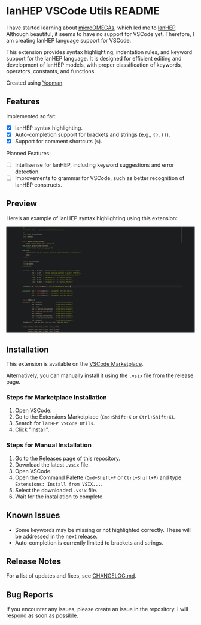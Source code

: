 # lanHEP VSCode Utils README

I have started learning about [microOMEGAs](https://lapth.cnrs.fr/micromegas/), which led me to [lanHEP](https://theory.sinp.msu.ru/~semenov/lanhep.html). Although beautiful, it seems to have no support for VSCode yet. Therefore, I am creating lanHEP language support for VSCode.

This extension provides syntax highlighting, indentation rules, and keyword support for the lanHEP language. It is designed for efficient editing and development of lanHEP models, with proper classification of keywords, operators, constants, and functions.

Created using [Yeoman](https://yeoman.io/).

## Features

Implemented so far:

- [x] lanHEP syntax highlighting.
- [x] Auto-completion support for brackets and strings (e.g., `{}`, `()`).
- [x] Support for comment shortcuts (`%`).

Planned Features:

- [ ] Intellisense for lanHEP, including keyword suggestions and error detection.
- [ ] Improvements to grammar for VSCode, such as better recognition of lanHEP constructs.

## Preview

Here’s an example of lanHEP syntax highlighting using this extension:

![Preview for SM](./preview.png)

## Installation

This extension is available on the [VSCode Marketplace](https://marketplace.visualstudio.com/items?itemName=thefermi0n.lanhep-vscode-utils).

Alternatively, you can manually install it using the `.vsix` file from the release page.

### Steps for Marketplace Installation

1. Open VSCode.
2. Go to the Extensions Marketplace (`Cmd+Shift+X` or `Ctrl+Shift+X`).
3. Search for `lanHEP VSCode Utils`.
4. Click "Install".

### Steps for Manual Installation

1. Go to the [Releases](https://github.com/thefermi0n/lanHEP-VSCode-Utils/releases/latest) page of this repository.
2. Download the latest `.vsix` file.
3. Open VSCode.
4. Open the Command Palette (`Cmd+Shift+P` or `Ctrl+Shift+P`) and type `Extensions: Install from VSIX...`.
5. Select the downloaded `.vsix` file.
6. Wait for the installation to complete.

## Known Issues

- Some keywords may be missing or not highlighted correctly. These will be addressed in the next release.
- Auto-completion is currently limited to brackets and strings.

## Release Notes

For a list of updates and fixes, see [CHANGELOG.md](./CHANGELOG.md).

## Bug Reports

If you encounter any issues, please create an issue in the repository. I will respond as soon as possible.
